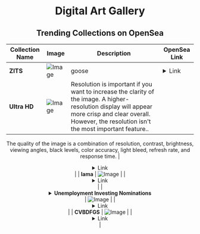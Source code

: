 <div align="center">

# Digital Art Gallery

## Trending Collections on OpenSea

| Collection Name                       | Image                                                                                     | Description                       | OpenSea Link                                                                                          |
|---------------------------------------|-------------------------------------------------------------------------------------------|-----------------------------------|--------------------------------------------------------------------------------------------------------|
| **ZITS** | ![Image](https://i.seadn.io/s/raw/files/407e518521a557f683300bfe5112bd17.webp?w=500&auto=format?w=200&auto=format) | goose | <details><summary>Link</summary>[ZITS](https://opensea.io/collection/zits)</details> |
| **Ultra HD** | ![Image](https://i.seadn.io/s/raw/files/9cda6d309c0ec03d38fac5a08311aebd.jpg?w=500&auto=format?w=200&auto=format) | Resolution is important if you want to increase the clarity of the image. A higher-resolution display will appear more crisp and clear overall. However, the resolution isn't the most important feature..

The quality of the image is a combination of resolution, contrast, brightness, viewing angles, black levels, color accuracy, light bleed, refresh rate, and response time. | <details><summary>Link</summary>[Ultra HD](https://opensea.io/collection/ultra-hd-3)</details> |
| **lama** | ![Image](https://i.seadn.io/s/raw/files/285c518ca9545c65ff5d2a11eba27295.jpg?w=500&auto=format?w=200&auto=format) |  | <details><summary>Link</summary>[lama](https://opensea.io/collection/lama-83)</details> |
| **<details><summary>Unemployment Investing Nominations</summary></details>** | ![Image](https://i.seadn.io/s/raw/files/66d7996a331b1d5f25764fffe1d85f7f.jpg?w=500&auto=format?w=200&auto=format) |  | <details><summary>Link</summary>[Unemployment Investing Nominations](https://opensea.io/collection/unemployment-investing-nominations)</details> |
| **CVBDFGS** | ![Image](https://i.seadn.io/s/raw/files/71c2bed57605c92ebcf24a12cfb06ffb.jpg?w=500&auto=format?w=200&auto=format) |  | <details><summary>Link</summary>[CVBDFGS](https://opensea.io/collection/cvbdfgs)</details> |

</div>